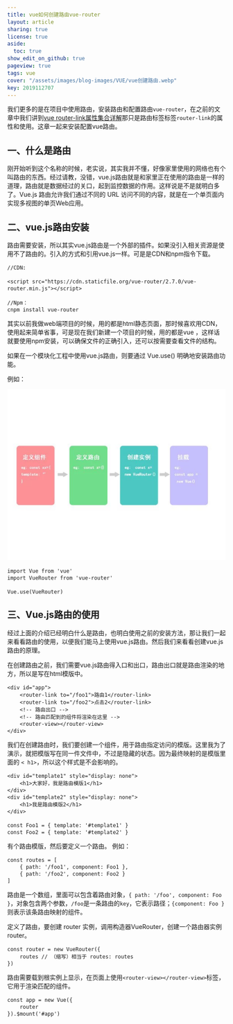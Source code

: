 ```yaml
---
title: vue如何创建路由vue-router
layout: article
sharing: true
license: true
aside:
  toc: true
show_edit_on_github: true
pageview: true
tags: vue
cover: "/assets/images/blog-images/VUE/vue创建路由.webp"
key: 2019112707
---
```


我们更多的是在项目中使用路由，安装路由和配置路由`vue-router`，在之前的文章中我们讲到[vue router-link属性集合详解](https://muitlog.com/2019/11/26/vue-router-link.html)那只是路由标签标签`router-link`的属性和使用。这章一起来安装配置vue路由。

## 一、什么是路由

刚开始听到这个名称的时候，老实说，其实我并不懂，好像家里使用的网络也有个叫路由的东西。经过请教，没错，vue.js路由就是和家里正在使用的路由是一样的道理，路由就是数据经过的关口，起到监控数据的作用。这样说是不是就明白多了。Vue.js 路由允许我们通过不同的 URL 访问不同的内容，就是在一个单页面内实现多视图的单页Web应用。



## 二、vue.js路由安装

路由需要安装，所以其实vue.js路由是一个外部的插件。如果没引入相关资源是使用不了路由的。引入的方式和引用vue.js一样。可是是CDN和npm指令下载。

```
//CDN:

<script src="https://cdn.staticfile.org/vue-router/2.7.0/vue-router.min.js"></script>

//Npm：
cnpm install vue-router
```


其实以前我做web端项目的时候，用的都是html静态页面，那时候喜欢用CDN，使用起来简单省事，可是现在我们新建一个项目的时候，用的都是vue ，这样话就要使用npm安装，可以确保文件的正确引入，还可以按需要查看文件的结构。

如果在一个模块化工程中使用vue.js路由，则要通过 Vue.use() 明确地安装路由功能。

例如：

![](/assets/images/blog-images/VUE/vue创建路由.webp)

```
import Vue from 'vue'
import VueRouter from 'vue-router'

Vue.use(VueRouter)

```


## 三、Vue.js路由的使用

经过上面的介绍已经明白什么是路由，也明白使用之前的安装方法，那让我们一起来看看路由的使用，以便我们能马上使用vue.js路由。然后我们来看看创建vue.js路由的原理。


在创建路由之前，我们需要vue.js路由得入口和出口，路由出口就是路由渲染的地方，所以是写在html模版中。


```
<div id="app">
    <router-link to="/foo1">路由1</router-link>
    <router-link to="/foo2">点击2</router-link>
    <!-- 路由出口 -->
    <!-- 路由匹配到的组件将渲染在这里 -->
    <router-view></router-view>
</div>
```


我们在创建路由时，我们要创建一个组件，用于路由指定访问的模版。这里我为了演示，就把模版写在同一件文件中，不过是隐藏的状态。因为最终映射的是模版里面的 `< h1>`，所以这个样式是不会影响的。

```
<div id="template1" style="display: none">
    <h1>大家好，我是路由模版1</h1>
</div>
<div id="template2" style="display: none">
    <h1>我是路由模版2</h1>
</div>

const Foo1 = { template: '#template1' }
const Foo2 = { template: '#template2' }
```


有个路由模版，然后要定义一个路由。
例如：

```
const routes = [
    { path: '/foo1', component: Foo1 },
    { path: '/foo2', component: Foo2 }
]
```


路由是一个数组，里面可以包含着路由对象，`{ path: '/foo', component: Foo }`，对象包含两个参数，`/foo`是一条路由的`key`，它表示路径；`{component: Foo }`则表示该条路由映射的组件。



定义了路由，要创建 router 实例，调用构造器VueRouter，创建一个路由器实例router。

```
const router = new VueRouter({
    routes // （缩写）相当于 routes: routes
})
```

路由需要载到根实例上显示，在页面上使用`<router-view></router-view>`标签，它用于渲染匹配的组件。

```
const app = new Vue({
    router
}).$mount('#app')
```
